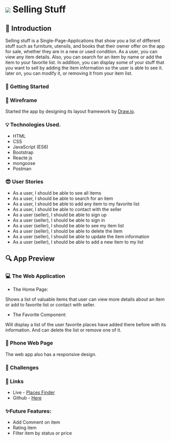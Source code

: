 # ![](https://ga-dash.s3.amazonaws.com/production/assets/logo-9f88ae6c9c3871690e33280fcf557f33.png)  Selling Stuff
## :round_pushpin: Introduction
Selling stuff is a Single-Page-Applications that show you a list of different stuff
such as furniture, utensils, and books that their owner offer on the app for sale,
whether they are in a new or used condition.
As a user, you can view any item details. Also, you can search for an item by name or
add the item to your favorite list. In addition, you can display some of your stuff that you
want to sell by adding the item information so the user is able to see it. later on, you can
modify it, or removing it from your item list.


### :dart: Getting Started
### :pencil: Wireframe
Started the app by designing its layout framework by <a href= 'https://app.diagrams.net/'>Draw.io</a>. 


### :bulb: Technologies Used.
* HTML
* CSS
* JavaScript (ES6)
* Bootstrap
* Reacte js
* mongoose
* Postman 

### :sunglasses: User Stories
* As a user, I should be able to see all items
* As a user, I should be able to search for an item
* As a user, I should be able to add any item to my favorite list
* As a user, I should be able to contact with the seller
* As a user (seller), I should be able to sign up
* As a user (seller), I should be able to sign in
* As a user (seller), I should be able to see my item list
* As a user (seller), I should be able to delete the item
* As a user (seller), I should be able to update the item information
* As a user (seller), I should be able to add a new item to my list


## :mag: App Preview

### :computer: The Web Application
- The Home Page:

Shows a list of valuable items that user can view more details about an item or add to favorite list or contact with seller.


- The Favorite Component:

Will display a list of the user favorite places have added there before with its information. And can delete the list or remove one of it.


### :iphone: Phone Web Page
The web app also has a responsive design.


### :muscle: Challenges

### :link: Links
* Live - <a href='#'/> Places Finder </a>
* Github - <a href='#'> Here </a>

### :sparkles:Future Features:
- Add Comment on item
- Rating item
- Filter item by status or price
